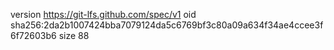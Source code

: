 version https://git-lfs.github.com/spec/v1
oid sha256:2da2b1007424bba7079124da5c6769bf3c80a09a634f34ae4ccee3f6f72603b6
size 88
